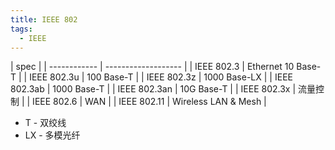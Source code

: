 ```yaml
---
title: IEEE 802
tags:
  - IEEE
---
```


| spec         |
| ------------ | ------------------- |
| IEEE 802.3   | Ethernet 10 Base-T  |
| IEEE 802.3u  | 100 Base-T          |
| IEEE 802.3z  | 1000 Base-LX        |
| IEEE 802.3ab | 1000 Base-T         |
| IEEE 802.3an | 10G Base-T          |
| IEEE 802.3x  | 流量控制            |
| IEEE 802.6   | WAN                 |
| IEEE 802.11  | Wireless LAN & Mesh |

- T - 双绞线
- LX - 多模光纤
